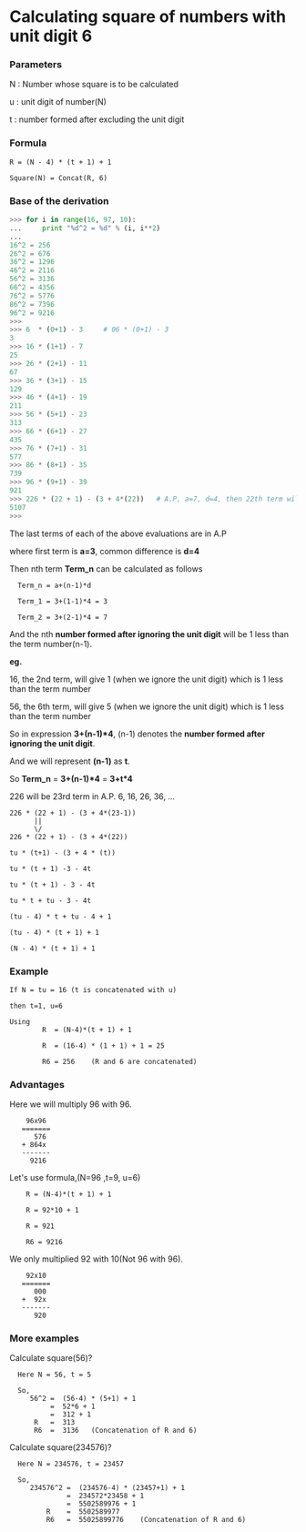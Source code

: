 # Calculating square of numbers with unit digit 6

### Parameters

N : Number whose square is to be calculated

u : unit digit of number(N)

t : number formed after excluding the unit digit

### Formula

```
R = (N - 4) * (t + 1) + 1
```

```
Square(N) = Concat(R, 6)
```

### Base of the derivation

```python
>>> for i in range(16, 97, 10):
...     print "%d^2 = %d" % (i, i**2)
... 
16^2 = 256
26^2 = 676
36^2 = 1296
46^2 = 2116
56^2 = 3136
66^2 = 4356
76^2 = 5776
86^2 = 7396
96^2 = 9216
>>> 
>>> 6  * (0+1) - 3     # 06 * (0+1) - 3
3
>>> 16 * (1+1) - 7
25
>>> 26 * (2+1) - 11
67
>>> 36 * (3+1) - 15
129
>>> 46 * (4+1) - 19
211
>>> 56 * (5+1) - 23
313
>>> 66 * (6+1) - 27
435
>>> 76 * (7+1) - 31
577
>>> 86 * (8+1) - 35
739
>>> 96 * (9+1) - 39
921
>>> 226 * (22 + 1) - (3 + 4*(22))   # A.P, a=7, d=4, then 22th term will be 7 + 4*(22-1)
5107
>>> 
```

The last terms of each of the above evaluations are in A.P

where first term is **a=3**, common difference is **d=4**

Then nth term **Term_n** can be calculated as follows

```
  Term_n = a+(n-1)*d

  Term_1 = 3+(1-1)*4 = 3

  Term_2 = 3+(2-1)*4 = 7
```

And the nth **number formed after ignoring the unit digit** will be 1 less than the term number(n-1).

**eg.**

16, the 2nd term, will give 1 (when we ignore the unit digit) which is 1 less than the term number

56, the 6th term, will give 5 (when we ignore the unit digit) which is 1 less than the term number

So in expression **3+(n-1)\*4**, (n-1) denotes the **number formed after ignoring the unit digit**.

And we will represent **(n-1)** as **t**. 

So **Term_n** = **3+(n-1)\*4** = **3+t*4** 

226 will be 23rd term in A.P. 6, 16, 26, 36, ...

```
226 * (22 + 1) - (3 + 4*(23-1))  
      ||
      \/
226 * (22 + 1) - (3 + 4*(22))  
```

```
tu * (t+1) - (3 + 4 * (t))

tu * (t + 1) -3 - 4t

tu * (t + 1) - 3 - 4t

tu * t + tu - 3 - 4t

(tu - 4) * t + tu - 4 + 1

(tu - 4) * (t + 1) + 1

(N - 4) * (t + 1) + 1
```

### Example

```
If N = tu = 16 (t is concatenated with u)

then t=1, u=6	

Using 
        R  = (N-4)*(t + 1) + 1
 
        R  = (16-4) * (1 + 1) + 1 = 25

        R6 = 256	(R and 6 are concatenated)
```

### Advantages

Here we will multiply 96 with 96.

```
    96x96
   =======
      576
   + 864x
   -------
     9216
```

Let's use formula,(N=96 ,t=9, u=6)

```
    R = (N-4)*(t + 1) + 1

    R = 92*10 + 1

    R = 921

    R6 = 9216
```

We only multiplied 92 with 10(Not 96 with 96).

```
    92x10
   =======
      000
   +  92x
   -------
      920
```

### More examples

Calculate square(56)?

```
  Here N = 56, t = 5

  So,
     56^2 =  (56-4) * (5+1) + 1
          =  52*6 + 1
          =  312 + 1
      R   =  313
      R6  =  3136   (Concatenation of R and 6)
```


Calculate square(234576)?

```
  Here N = 234576, t = 23457

  So,
     234576^2 =  (234576-4) * (23457+1) + 1
              =  234572*23458 + 1
              =  5502589976 + 1
         R    =  5502589977
         R6   =  55025899776    (Concatenation of R and 6)
```


